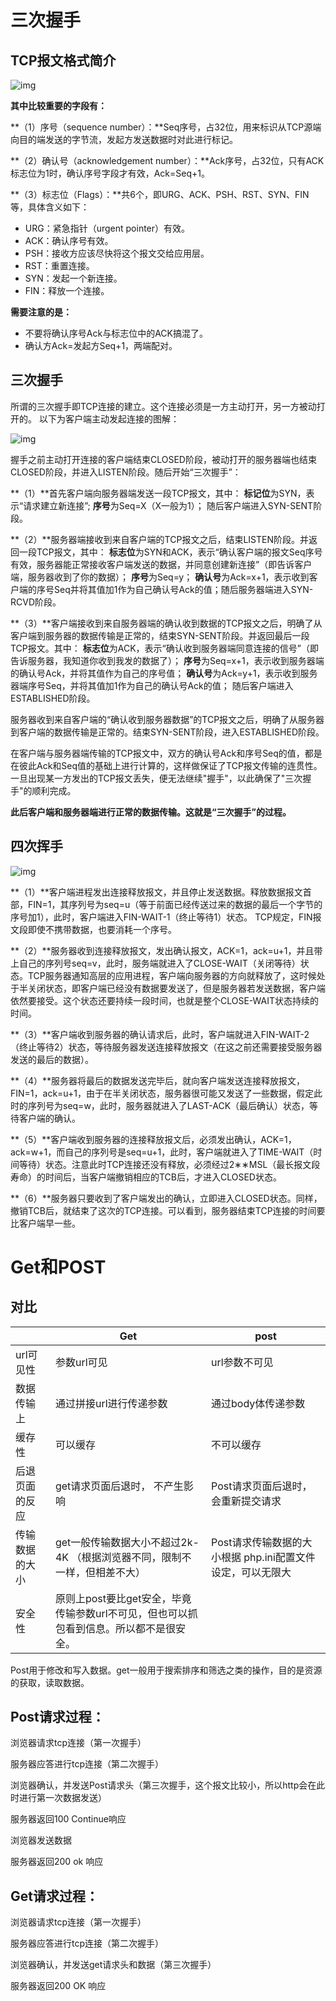 # 三次握手

## TCP报文格式简介

![img](网络.assets/1845293-20191212131430416-1543284115.png)

**其中比较重要的字段有：**

**（1）序号（sequence number）：**Seq序号，占32位，用来标识从TCP源端向目的端发送的字节流，发起方发送数据时对此进行标记。

**（2）确认号（acknowledgement number）：**Ack序号，占32位，只有ACK标志位为1时，确认序号字段才有效，Ack=Seq+1。

**（3）标志位（Flags）：**共6个，即URG、ACK、PSH、RST、SYN、FIN等，具体含义如下：

- URG：紧急指针（urgent pointer）有效。
- ACK：确认序号有效。
- PSH：接收方应该尽快将这个报文交给应用层。
- RST：重置连接。
- SYN：发起一个新连接。
- FIN：释放一个连接。

**需要注意的是：**

- 不要将确认序号Ack与标志位中的ACK搞混了。
- 确认方Ack=发起方Seq+1，两端配对。

## 三次握手

所谓的三次握手即TCP连接的建立。这个连接必须是一方主动打开，另一方被动打开的。
以下为客户端主动发起连接的图解：

![img](网络.assets/1845293-20191212131738006-306904945.png)

握手之前主动打开连接的客户端结束CLOSED阶段，被动打开的服务器端也结束CLOSED阶段，并进入LISTEN阶段。随后开始“三次握手”：

**（1）**首先客户端向服务器端发送一段TCP报文，其中：
**标记位**为SYN，表示“请求建立新连接”;
**序号**为Seq=X（X一般为1）；
随后客户端进入SYN-SENT阶段。

**（2）**服务器端接收到来自客户端的TCP报文之后，结束LISTEN阶段。并返回一段TCP报文，其中：
**标志位**为SYN和ACK，表示“确认客户端的报文Seq序号有效，服务器能正常接收客户端发送的数据，并同意创建新连接”（即告诉客户端，服务器收到了你的数据）；
**序号**为Seq=y；
**确认号**为Ack=x+1，表示收到客户端的序号Seq并将其值加1作为自己确认号Ack的值；随后服务器端进入SYN-RCVD阶段。

**（3）**客户端接收到来自服务器端的确认收到数据的TCP报文之后，明确了从客户端到服务器的数据传输是正常的，结束SYN-SENT阶段。并返回最后一段TCP报文。其中：
**标志位**为ACK，表示“确认收到服务器端同意连接的信号”（即告诉服务器，我知道你收到我发的数据了）；
**序号**为Seq=x+1，表示收到服务器端的确认号Ack，并将其值作为自己的序号值；
**确认号**为Ack=y+1，表示收到服务器端序号Seq，并将其值加1作为自己的确认号Ack的值；
随后客户端进入ESTABLISHED阶段。

服务器收到来自客户端的“确认收到服务器数据”的TCP报文之后，明确了从服务器到客户端的数据传输是正常的。结束SYN-SENT阶段，进入ESTABLISHED阶段。

在客户端与服务器端传输的TCP报文中，双方的确认号Ack和序号Seq的值，都是在彼此Ack和Seq值的基础上进行计算的，这样做保证了TCP报文传输的连贯性。一旦出现某一方发出的TCP报文丢失，便无法继续"握手"，以此确保了"三次握手"的顺利完成。

**此后客户端和服务器端进行正常的数据传输。这就是“三次握手”的过程。**

## 四次挥手

![img](网络.assets/20180717204202563)

**（1）**客户端进程发出连接释放报文，并且停止发送数据。释放数据报文首部，FIN=1，其序列号为seq=u（等于前面已经传送过来的数据的最后一个字节的序号加1），此时，客户端进入FIN-WAIT-1（终止等待1）状态。 TCP规定，FIN报文段即使不携带数据，也要消耗一个序号。

**（2）**服务器收到连接释放报文，发出确认报文，ACK=1，ack=u+1，并且带上自己的序列号seq=v，此时，服务端就进入了CLOSE-WAIT（关闭等待）状态。TCP服务器通知高层的应用进程，客户端向服务器的方向就释放了，这时候处于半关闭状态，即客户端已经没有数据要发送了，但是服务器若发送数据，客户端依然要接受。这个状态还要持续一段时间，也就是整个CLOSE-WAIT状态持续的时间。

**（3）**客户端收到服务器的确认请求后，此时，客户端就进入FIN-WAIT-2（终止等待2）状态，等待服务器发送连接释放报文（在这之前还需要接受服务器发送的最后的数据）。

**（4）**服务器将最后的数据发送完毕后，就向客户端发送连接释放报文，FIN=1，ack=u+1，由于在半关闭状态，服务器很可能又发送了一些数据，假定此时的序列号为seq=w，此时，服务器就进入了LAST-ACK（最后确认）状态，等待客户端的确认。

**（5）**客户端收到服务器的连接释放报文后，必须发出确认，ACK=1，ack=w+1，而自己的序列号是seq=u+1，此时，客户端就进入了TIME-WAIT（时间等待）状态。注意此时TCP连接还没有释放，必须经过2∗∗MSL（最长报文段寿命）的时间后，当客户端撤销相应的TCB后，才进入CLOSED状态。

**（6）**服务器只要收到了客户端发出的确认，立即进入CLOSED状态。同样，撤销TCB后，就结束了这次的TCP连接。可以看到，服务器结束TCP连接的时间要比客户端早一些。

# Get和POST

## 对比

|                | Get                                                          | post                                                         |
| -------------- | ------------------------------------------------------------ | ------------------------------------------------------------ |
| url可见性      | 参数url可见                                                  | url参数不可见                                                |
| 数据传输上     | 通过拼接url进行传递参数                                      | 通过body体传递参数                                           |
| 缓存性         | 可以缓存                                                     | 不可以缓存                                                   |
| 后退页面的反应 | get请求页面后退时，   不产生影响                             | Post请求页面后退时，   会重新提交请求                        |
| 传输数据的大小 | get一般传输数据大小不超过2k-4K   （根据浏览器不同，限制不一样，但相差不大） | Post请求传输数据的大小根据   php.ini配置文件设定，可以无限大 |
| 安全性         | 原则上post要比get安全，毕竟传输参数url不可见，但也可以抓包看到信息。所以都不是很安全。 |                                                              |

Post用于修改和写入数据。get一般用于搜索排序和筛选之类的操作，目的是资源的获取，读取数据。

## **Post请求过程：**

浏览器请求tcp连接（第一次握手）

服务器应答进行tcp连接（第二次握手）

浏览器确认，并发送Post请求头（第三次握手，这个报文比较小，所以http会在此时进行第一次数据发送）

服务器返回100 Continue响应

浏览器发送数据

服务器返回200 ok 响应

## **Get请求过程：**

浏览器请求tcp连接（第一次握手）

服务器应答进行tcp连接（第二次握手）

浏览器确认，并发送get请求头和数据（第三次握手）

服务器返回200 OK 响应







































